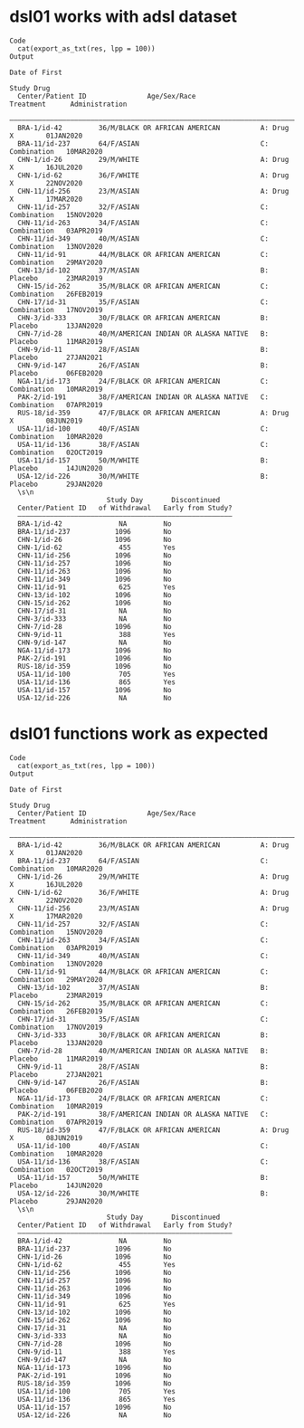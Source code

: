 # dsl01 works with adsl dataset

    Code
      cat(export_as_txt(res, lpp = 100))
    Output
                                                                                   Date of First 
                                                                                     Study Drug  
      Center/Patient ID               Age/Sex/Race                  Treatment      Administration
      ———————————————————————————————————————————————————————————————————————————————————————————
      BRA-1/id-42         36/M/BLACK OR AFRICAN AMERICAN          A: Drug X        01JAN2020     
      BRA-11/id-237       64/F/ASIAN                              C: Combination   10MAR2020     
      CHN-1/id-26         29/M/WHITE                              A: Drug X        16JUL2020     
      CHN-1/id-62         36/F/WHITE                              A: Drug X        22NOV2020     
      CHN-11/id-256       23/M/ASIAN                              A: Drug X        17MAR2020     
      CHN-11/id-257       32/F/ASIAN                              C: Combination   15NOV2020     
      CHN-11/id-263       34/F/ASIAN                              C: Combination   03APR2019     
      CHN-11/id-349       40/M/ASIAN                              C: Combination   13NOV2020     
      CHN-11/id-91        44/M/BLACK OR AFRICAN AMERICAN          C: Combination   29MAY2020     
      CHN-13/id-102       37/M/ASIAN                              B: Placebo       23MAR2019     
      CHN-15/id-262       35/M/BLACK OR AFRICAN AMERICAN          C: Combination   26FEB2019     
      CHN-17/id-31        35/F/ASIAN                              C: Combination   17NOV2019     
      CHN-3/id-333        30/F/BLACK OR AFRICAN AMERICAN          B: Placebo       13JAN2020     
      CHN-7/id-28         40/M/AMERICAN INDIAN OR ALASKA NATIVE   B: Placebo       11MAR2019     
      CHN-9/id-11         28/F/ASIAN                              B: Placebo       27JAN2021     
      CHN-9/id-147        26/F/ASIAN                              B: Placebo       06FEB2020     
      NGA-11/id-173       24/F/BLACK OR AFRICAN AMERICAN          C: Combination   10MAR2019     
      PAK-2/id-191        38/F/AMERICAN INDIAN OR ALASKA NATIVE   C: Combination   07APR2019     
      RUS-18/id-359       47/F/BLACK OR AFRICAN AMERICAN          A: Drug X        08JUN2019     
      USA-11/id-100       40/F/ASIAN                              C: Combination   10MAR2020     
      USA-11/id-136       38/F/ASIAN                              C: Combination   02OCT2019     
      USA-11/id-157       50/M/WHITE                              B: Placebo       14JUN2020     
      USA-12/id-226       30/M/WHITE                              B: Placebo       29JAN2020     
      \s\n                                                     
                            Study Day       Discontinued   
      Center/Patient ID   of Withdrawal   Early from Study?
      —————————————————————————————————————————————————————
      BRA-1/id-42              NA         No               
      BRA-11/id-237           1096        No               
      CHN-1/id-26             1096        No               
      CHN-1/id-62              455        Yes              
      CHN-11/id-256           1096        No               
      CHN-11/id-257           1096        No               
      CHN-11/id-263           1096        No               
      CHN-11/id-349           1096        No               
      CHN-11/id-91             625        Yes              
      CHN-13/id-102           1096        No               
      CHN-15/id-262           1096        No               
      CHN-17/id-31             NA         No               
      CHN-3/id-333             NA         No               
      CHN-7/id-28             1096        No               
      CHN-9/id-11              388        Yes              
      CHN-9/id-147             NA         No               
      NGA-11/id-173           1096        No               
      PAK-2/id-191            1096        No               
      RUS-18/id-359           1096        No               
      USA-11/id-100            705        Yes              
      USA-11/id-136            865        Yes              
      USA-11/id-157           1096        No               
      USA-12/id-226            NA         No               

# dsl01 functions work as expected

    Code
      cat(export_as_txt(res, lpp = 100))
    Output
                                                                                   Date of First 
                                                                                     Study Drug  
      Center/Patient ID               Age/Sex/Race                  Treatment      Administration
      ———————————————————————————————————————————————————————————————————————————————————————————
      BRA-1/id-42         36/M/BLACK OR AFRICAN AMERICAN          A: Drug X        01JAN2020     
      BRA-11/id-237       64/F/ASIAN                              C: Combination   10MAR2020     
      CHN-1/id-26         29/M/WHITE                              A: Drug X        16JUL2020     
      CHN-1/id-62         36/F/WHITE                              A: Drug X        22NOV2020     
      CHN-11/id-256       23/M/ASIAN                              A: Drug X        17MAR2020     
      CHN-11/id-257       32/F/ASIAN                              C: Combination   15NOV2020     
      CHN-11/id-263       34/F/ASIAN                              C: Combination   03APR2019     
      CHN-11/id-349       40/M/ASIAN                              C: Combination   13NOV2020     
      CHN-11/id-91        44/M/BLACK OR AFRICAN AMERICAN          C: Combination   29MAY2020     
      CHN-13/id-102       37/M/ASIAN                              B: Placebo       23MAR2019     
      CHN-15/id-262       35/M/BLACK OR AFRICAN AMERICAN          C: Combination   26FEB2019     
      CHN-17/id-31        35/F/ASIAN                              C: Combination   17NOV2019     
      CHN-3/id-333        30/F/BLACK OR AFRICAN AMERICAN          B: Placebo       13JAN2020     
      CHN-7/id-28         40/M/AMERICAN INDIAN OR ALASKA NATIVE   B: Placebo       11MAR2019     
      CHN-9/id-11         28/F/ASIAN                              B: Placebo       27JAN2021     
      CHN-9/id-147        26/F/ASIAN                              B: Placebo       06FEB2020     
      NGA-11/id-173       24/F/BLACK OR AFRICAN AMERICAN          C: Combination   10MAR2019     
      PAK-2/id-191        38/F/AMERICAN INDIAN OR ALASKA NATIVE   C: Combination   07APR2019     
      RUS-18/id-359       47/F/BLACK OR AFRICAN AMERICAN          A: Drug X        08JUN2019     
      USA-11/id-100       40/F/ASIAN                              C: Combination   10MAR2020     
      USA-11/id-136       38/F/ASIAN                              C: Combination   02OCT2019     
      USA-11/id-157       50/M/WHITE                              B: Placebo       14JUN2020     
      USA-12/id-226       30/M/WHITE                              B: Placebo       29JAN2020     
      \s\n                                                     
                            Study Day       Discontinued   
      Center/Patient ID   of Withdrawal   Early from Study?
      —————————————————————————————————————————————————————
      BRA-1/id-42              NA         No               
      BRA-11/id-237           1096        No               
      CHN-1/id-26             1096        No               
      CHN-1/id-62              455        Yes              
      CHN-11/id-256           1096        No               
      CHN-11/id-257           1096        No               
      CHN-11/id-263           1096        No               
      CHN-11/id-349           1096        No               
      CHN-11/id-91             625        Yes              
      CHN-13/id-102           1096        No               
      CHN-15/id-262           1096        No               
      CHN-17/id-31             NA         No               
      CHN-3/id-333             NA         No               
      CHN-7/id-28             1096        No               
      CHN-9/id-11              388        Yes              
      CHN-9/id-147             NA         No               
      NGA-11/id-173           1096        No               
      PAK-2/id-191            1096        No               
      RUS-18/id-359           1096        No               
      USA-11/id-100            705        Yes              
      USA-11/id-136            865        Yes              
      USA-11/id-157           1096        No               
      USA-12/id-226            NA         No               

